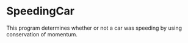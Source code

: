 SpeedingCar
===========

This program determines whether or not a car was speeding by using conservation of momentum.
